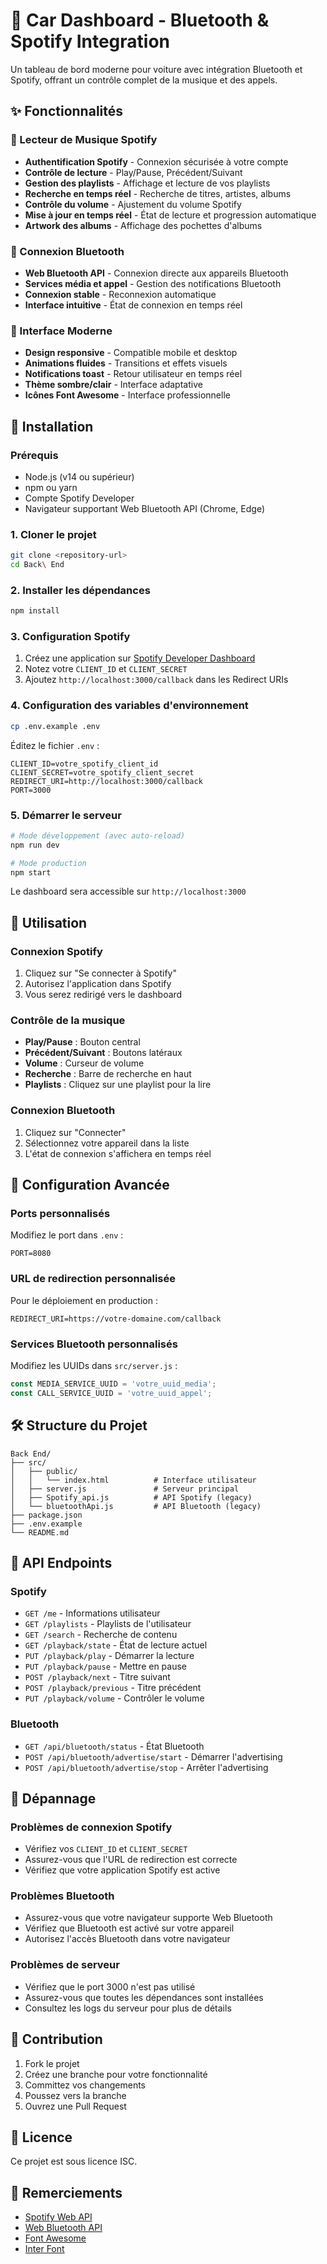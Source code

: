 # 🚗 Car Dashboard - Bluetooth & Spotify Integration

Un tableau de bord moderne pour voiture avec intégration Bluetooth et Spotify, offrant un contrôle complet de la musique et des appels.

## ✨ Fonctionnalités

### 🎵 Lecteur de Musique Spotify
- **Authentification Spotify** - Connexion sécurisée à votre compte
- **Contrôle de lecture** - Play/Pause, Précédent/Suivant
- **Gestion des playlists** - Affichage et lecture de vos playlists
- **Recherche en temps réel** - Recherche de titres, artistes, albums
- **Contrôle du volume** - Ajustement du volume Spotify
- **Mise à jour en temps réel** - État de lecture et progression automatique
- **Artwork des albums** - Affichage des pochettes d'albums

### 📱 Connexion Bluetooth
- **Web Bluetooth API** - Connexion directe aux appareils Bluetooth
- **Services média et appel** - Gestion des notifications Bluetooth
- **Connexion stable** - Reconnexion automatique
- **Interface intuitive** - État de connexion en temps réel

### 🎨 Interface Moderne
- **Design responsive** - Compatible mobile et desktop
- **Animations fluides** - Transitions et effets visuels
- **Notifications toast** - Retour utilisateur en temps réel
- **Thème sombre/clair** - Interface adaptative
- **Icônes Font Awesome** - Interface professionnelle

## 🚀 Installation

### Prérequis
- Node.js (v14 ou supérieur)
- npm ou yarn
- Compte Spotify Developer
- Navigateur supportant Web Bluetooth API (Chrome, Edge)

### 1. Cloner le projet
```bash
git clone <repository-url>
cd Back\ End
```

### 2. Installer les dépendances
```bash
npm install
```

### 3. Configuration Spotify
1. Créez une application sur [Spotify Developer Dashboard](https://developer.spotify.com/dashboard)
2. Notez votre `CLIENT_ID` et `CLIENT_SECRET`
3. Ajoutez `http://localhost:3000/callback` dans les Redirect URIs

### 4. Configuration des variables d'environnement
```bash
cp .env.example .env
```

Éditez le fichier `.env` :
```env
CLIENT_ID=votre_spotify_client_id
CLIENT_SECRET=votre_spotify_client_secret
REDIRECT_URI=http://localhost:3000/callback
PORT=3000
```

### 5. Démarrer le serveur
```bash
# Mode développement (avec auto-reload)
npm run dev

# Mode production
npm start
```

Le dashboard sera accessible sur `http://localhost:3000`

## 📖 Utilisation

### Connexion Spotify
1. Cliquez sur "Se connecter à Spotify"
2. Autorisez l'application dans Spotify
3. Vous serez redirigé vers le dashboard

### Contrôle de la musique
- **Play/Pause** : Bouton central
- **Précédent/Suivant** : Boutons latéraux
- **Volume** : Curseur de volume
- **Recherche** : Barre de recherche en haut
- **Playlists** : Cliquez sur une playlist pour la lire

### Connexion Bluetooth
1. Cliquez sur "Connecter"
2. Sélectionnez votre appareil dans la liste
3. L'état de connexion s'affichera en temps réel

## 🔧 Configuration Avancée

### Ports personnalisés
Modifiez le port dans `.env` :
```env
PORT=8080
```

### URL de redirection personnalisée
Pour le déploiement en production :
```env
REDIRECT_URI=https://votre-domaine.com/callback
```

### Services Bluetooth personnalisés
Modifiez les UUIDs dans `src/server.js` :
```javascript
const MEDIA_SERVICE_UUID = 'votre_uuid_media';
const CALL_SERVICE_UUID = 'votre_uuid_appel';
```

## 🛠️ Structure du Projet

```
Back End/
├── src/
│   ├── public/
│   │   └── index.html          # Interface utilisateur
│   ├── server.js               # Serveur principal
│   ├── Spotify_api.js          # API Spotify (legacy)
│   └── bluetoothApi.js         # API Bluetooth (legacy)
├── package.json
├── .env.example
└── README.md
```

## 🔌 API Endpoints

### Spotify
- `GET /me` - Informations utilisateur
- `GET /playlists` - Playlists de l'utilisateur
- `GET /search` - Recherche de contenu
- `GET /playback/state` - État de lecture actuel
- `PUT /playback/play` - Démarrer la lecture
- `PUT /playback/pause` - Mettre en pause
- `POST /playback/next` - Titre suivant
- `POST /playback/previous` - Titre précédent
- `PUT /playback/volume` - Contrôler le volume

### Bluetooth
- `GET /api/bluetooth/status` - État Bluetooth
- `POST /api/bluetooth/advertise/start` - Démarrer l'advertising
- `POST /api/bluetooth/advertise/stop` - Arrêter l'advertising

## 🐛 Dépannage

### Problèmes de connexion Spotify
- Vérifiez vos `CLIENT_ID` et `CLIENT_SECRET`
- Assurez-vous que l'URL de redirection est correcte
- Vérifiez que votre application Spotify est active

### Problèmes Bluetooth
- Assurez-vous que votre navigateur supporte Web Bluetooth
- Vérifiez que Bluetooth est activé sur votre appareil
- Autorisez l'accès Bluetooth dans votre navigateur

### Problèmes de serveur
- Vérifiez que le port 3000 n'est pas utilisé
- Assurez-vous que toutes les dépendances sont installées
- Consultez les logs du serveur pour plus de détails

## 🤝 Contribution

1. Fork le projet
2. Créez une branche pour votre fonctionnalité
3. Committez vos changements
4. Poussez vers la branche
5. Ouvrez une Pull Request

## 📄 Licence

Ce projet est sous licence ISC.

## 🙏 Remerciements

- [Spotify Web API](https://developer.spotify.com/documentation/web-api/)
- [Web Bluetooth API](https://web.dev/bluetooth/)
- [Font Awesome](https://fontawesome.com/)
- [Inter Font](https://rsms.me/inter/)